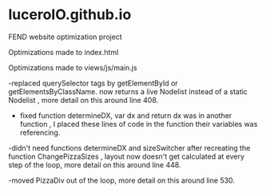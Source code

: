 # luceroIO.github.io
FEND website optimization project 

Optimizations made to index.html



Optimizations made to views/js/main.js

-replaced querySelector tags by getElementById or getElementsByClassName.
now returns a live Nodelist instead of a static Nodelist ,  more detail 
on this around line 408.

- fixed function determineDX,  var dx and return dx was in another function ,
I placed these lines of code in the function their variables was referencing.

-didn't need functions determineDX and sizeSwitcher after recreating  the function
ChangePizzaSizes , layout now doesn't get calculated at every step of the loop, more detail 
on this around line 448. 

-moved PizzaDiv out of the loop, more detail on this around line 530. 
